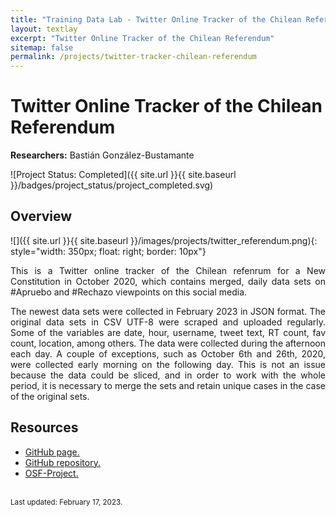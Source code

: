 ```yaml
---
title: "Training Data Lab - Twitter Online Tracker of the Chilean Referendum"
layout: textlay
excerpt: "Twitter Online Tracker of the Chilean Referendum"
sitemap: false
permalink: /projects/twitter-tracker-chilean-referendum
---
```


# Twitter Online Tracker of the Chilean Referendum

**Researchers:** Bastián González-Bustamante

![Project Status: Completed]({{ site.url }}{{ site.baseurl }}/badges/project_status/project_completed.svg)

## Overview

![]({{ site.url }}{{ site.baseurl }}/images/projects/twitter_referendum.png){: style="width: 350px; float: right; border: 10px"}

<p align="justify">This is a Twitter online tracker of the Chilean refenrum for a New Constitution in October 2020, which contains merged, daily data sets on #Apruebo and #Rechazo viewpoints on this social media.</p>

<p align="justify">The newest data sets were collected in February 2023 in JSON format. The original data sets in CSV UTF-8 were scraped and uploaded regularly. Some of the variables are date, hour, username, tweet text, RT count, fav count, location, among others. The data were collected during the afternoon each day. A couple of exceptions, such as October 6th and 26th, 2020, were collected early morning on the following day. This is not an issue because the data could be sliced, and in order to work with the whole period, it is necessary to merge the sets and retain unique cases in the case of the original sets.</p>

## Resources

<ul>
<li><a href="https://bgonzalezbustamante.github.io/twConstitution/" target="_blank">GitHub page.</a></li>
<li><a href="https://github.com/bgonzalezbustamante/twConstitution" target="_blank">GitHub repository.</a></li>
<li><a href="https://doi.org/10.17605/OSF.IO/73NDB" target="_blank">OSF-Project.</a></li>
</ul>
<br />
<small>Last updated: February 17, 2023.</small>
